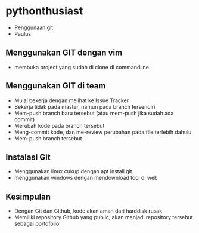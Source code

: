 # pythonthusiast
- Penggunaan git
- Paulus

## Menggunakan GIT dengan vim
- membuka project yang sudah di clone di commandline

## Menggunakan GIT di team
- Mulai bekerja dengan melihat ke Issue Tracker
- Bekerja tidak pada master, namun pada branch tersendiri
- Mem-push branch baru tersebut (atau mem-push jika sudah ada commit)
- Merubah kode pada branch tersebut
- Meng-commit kode, dan me-review perubahan pada file terlebih dahulu
- Mem-push branch tersebut

## Instalasi Git
- Menggunakan linux cukup dengan apt install git
- menggunakan windows dengan mendownload tool di web

## Kesimpulan
- Dengan Git dan Github, kode akan aman dari harddisk rusak
- Memiliki repository Github yang public, akan menjadi repository tersebut sebagai portofolio
